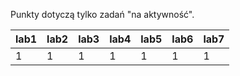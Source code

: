 Punkty dotyczą tylko zadań "na aktywność".

| lab1 | lab2 | lab3 | lab4 | lab5 | lab6 | lab7 |
|------|------|------|------|------|------|------|
|    1 |    1 |    1 |    1 |    1 |    1 |    1 |
